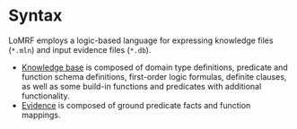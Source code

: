 # Syntax

LoMRF employs a logic-based language for expressing knowledge files (`*.mln`) and input evidence files (`*.db`).
* [Knowledge base](1_1_knowledge_base.md) is composed of domain type definitions, predicate and function schema definitions, first-order logic formulas, definite clauses, as well as some build-in functions and predicates with additional functionality.
* [Evidence](1_2_evidence.md) is composed of ground predicate facts and function mappings.
